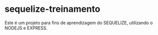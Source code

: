 # sequelize-treinamento
Este é um projeto para fins de aprendizagem do SEQUELIZE, utilizando o NODEJS e EXPRESS.
